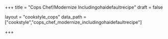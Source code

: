 +++
title = "Cops Chef/Modernize Includingohaidefaultrecipe"
draft = false

layout = "cookstyle_cops"
data_path = ["cookstyle","cops_chef_modernize_includingohaidefaultrecipe"]

+++

<!-- The content of this page is automatically generated from the
cops_chef_modernize_includingohaidefaultrecipe.yml file in github.com/chef/cookstyle/docs-chef-io/data/cookstyle. -->
